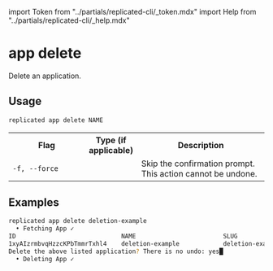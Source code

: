 import Token from "../partials/replicated-cli/_token.mdx"
import Help from "../partials/replicated-cli/_help.mdx"

# app delete

Delete an application.

## Usage
```bash
replicated app delete NAME
```

<table>
  <tr>
    <th width="30%">Flag</th>
    <th width="20%">Type (if applicable)</th>
    <th width="50%">Description</th>
  </tr>
  <Help/>
  <tr>
    <td><code>-f, --force</code></td>
    <td></td>
    <td>Skip the confirmation prompt. This action cannot be undone.</td>
  </tr>
  <Token/>
</table>

## Examples
```bash
replicated app delete deletion-example
  • Fetching App ✓
ID                             NAME                        SLUG                        SCHEDULER
1xyAIzrmbvqHzzcKPbTmmrTxhl4    deletion-example            deletion-example            kots
Delete the above listed application? There is no undo: yes█
  • Deleting App ✓
```
